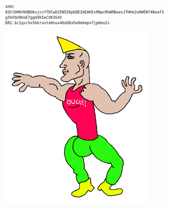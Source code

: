 xmr: `83CtbM6VHdBQbvjccY7DCwD25N5Z6pbDEZmEAKEx9NpcMoWRBaesJ7HHe2oHWENf48eaf3gfmYbU9UoE7ggd4k5eCXK3G4V`<br/>
btc: `bc1qvrkx5kkruvta0nux46dd8vhe8mkmpnfjp6mu2s`

![chad](chad.png)
